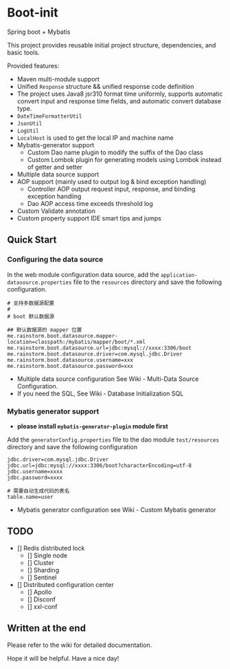 # Boot-init

Spring boot + Mybatis

This project provides reusable initial project structure, dependencies, and basic tools.

Provided features:

- Maven multi-module support
- Unified `Response` structure && unified response code definition
- The project uses Java8 jsr310 format time uniformly, supports automatic convert input and response time fields, and automatic convert database type.
- `DateTimeFormatterUtil`
- `JsonUtil`
- `LogUtil`
- `LocalHost` is used to get the local IP and machine name
- Mybatis-generator support
  - Custom Dao name plugin to modify the suffix of the Dao class
  - Custom Lombok plugin for generating models using Lombok instead of getter and setter
- Multiple data source support
- AOP support (mainly used to output log & bind exception handling)
  - Controller AOP output request input, response, and binding exception handling
  - Dao AOP access time exceeds threshold log
- Custom Validate annotation
- Custom property support IDE smart tips and jumps

## Quick Start

### Configuring the data source

In the web module configuration data source, add the `application-datasource.properties` file to the `resources` directory and save the following configuration.

```properties
# 支持多数据源配置
#
# boot 默认数据源

## 默认数据源的 mapper 位置
me.rainstorm.boot.datasource.mapper-location=classpath:/mybatis/mapper/boot/*.xml
me.rainstorm.boot.datasource.url=jdbc:mysql://xxxx:3306/boot
me.rainstorm.boot.datasource.driver=com.mysql.jdbc.Driver
me.rainstorm.boot.datasource.username=xxx
me.rainstorm.boot.datasource.password=xxx
```

- Multiple data source configuration See Wiki - Multi-Data Source Configuration.
- If you need the SQL, See Wiki - Database Initialization SQL

### Mybatis generator support

- **please install `mybatis-generator-plugin` module first**

Add the `generatorConfig.properties` file to the dao module `test/resources` directory and save the following configuration

```properties
jdbc.driver=com.mysql.jdbc.Driver
jdbc.url=jdbc:mysql://xxxx:3306/boot?characterEncoding=utf-8
jdbc.username=xxxx
jdbc.password=xxxx

# 需要自动生成代码的表名
table.name=user
```

- Mybatis generator configuration see Wiki - Custom Mybatis generator

## TODO

- [] Redis distributed lock
  - [] Single node
  - [] Cluster
  - [] Sharding
  - [] Sentinel
- [] Distributed configuration center
  - [] Apollo
  - [] Disconf
  - [] xxl-conf

## Written at the end

Please refer to the wiki for detailed documentation.

Hope it will be helpful. Have a nice day!
